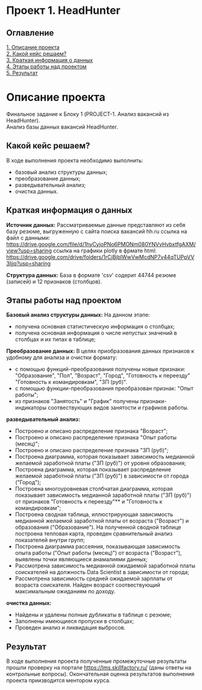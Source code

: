 # Проект 1. HeadHunter 

## Оглавление
[1. Описание проекта](https://github.com/anton031179/sf_data_science/blob/main/PROJECT-1%20(HeadHunter)/README.md#Описание-проекта)  
[2. Какой кейс решаем?](https://github.com/anton031179/sf_data_science/blob/main/PROJECT-1%20(HeadHunter)/README.md#Какой-кейс-решаем)  
[3. Краткая информация о данных](https://github.com/anton031179/sf_data_science/blob/main/PROJECT-1%20(HeadHunter)/README.md#Краткая-ииформация-о-данных)  
[4. Этапы работы над проектом](https://github.com/anton031179/sf_data_science/blob/main/PROJECT-1%20(HeadHunter)/README.md#Этапы-работы-над-проектом)  
[5. Результат](https://github.com/anton031179/sf_data_science/blob/main/PROJECT-1%20(HeadHunter)/README.md#Peзультат)   

# Описание проекта 
Финальное задание к Блоку 1 (PROJECT-1. Анализ вакансий из HeadHunter).  
Анализ базы данных вакансий HeadHunter.  
				
## Какой кейс решаем?
В ходе выполнения проекта необходимо выполнить:
- базовый анализ структуры данных;
- преобразование данных;
- разведывательный анализ;
- очистка данных.

## Краткая информация о данных
**Источник данных:** 
Рассматриваемые данные представляют из себя базу резюме, выгруженную с сайта поиска вакансий hh.ru
ссылка на файл с данными: https://drive.google.com/file/d/1hyCyjoPNo6PMONm080YNVvHvbxtfgAXM/view?usp=sharing
ссылка на графики plotly в фрмате html: https://drive.google.com/drive/folders/1rCjBjblWwVwMcdNP7v44qTUPpVV3ljjq?usp=sharing

**Структура данных:** 
База в формате 'csv' содерит 44744 резюме (записей) и 12 признаков (столбцов).
  
## Этапы работы над проектом
**Базовый анализ структуры данных:**
На данном этапе:
- получена основная статистическую информация о столбцах;
- получена основная информация о числе непустых значений в столбцах и их типах в таблице;

**Преобразование данных:**
В целях приобразования данных признаков к удобному для анализа и очистки формату:
- с помощью функций-преобразования получены новые признаки: "Образование", "Пол", "Возраст", "Город", "Готовность к переезду" "Готовность к командировкам", "ЗП (руб)".
- с помощью функции-преобразования преобразован признак: "Опыт работы"; 
- из признаков "Занятость" и "График" получены признаки-индикаторы соотвествующих видов занятости и графиков работы.

**разведывательный анализ:**
- Построено и описано распределение признака "Возраст";
- Построено и описано распределение признака "Опыт работы (месяц)";
- Построено и описано распределение признака "ЗП (руб)";
- Построена диаграмма, которая показывает зависимость медианной желаемой заработной платы ("ЗП (руб)") от уровня образования;
- Построена диаграмма, которая показывает распределение желаемой заработной платы ("ЗП (руб)") в зависимости от города ("Город");
- Построена многоуровневая столбчатая диаграмма, которая показывает зависимость медианной заработной платы ("ЗП (руб)") от признаков "Готовность к переезду"** и "Готовность к командировкам";
- Построена сводная таблица, иллюстрирующая зависимость медианной желаемой заработной платы от возраста ("Возраст") и образования ("Образование"). На полученной сводной таблице построена тепловая карта, проведен сравнительный анализ показателей внутри групп;
- Построена диаграмма рассеяния, показывающая зависимость опыта работы ("Опыт работы (месяц)") от возраста ("Возраст"), выявлены точки являющиеся анамалиями данных;
- Рассмотрена зависимость медианной ожидаемой заработной платы соискателей на должность Data Scientist в зависимости от города;
- Рассмотрена зависимость средней ожидаемой зарплаты от возраста соискателя. Найден возраст соотвествующий максимальным ожиданиям по доходу.

**очистка данных:**
- Найдены и удалены полные дубликаты в таблице с резюме;
- Заполнены имеющиеся пропуски в столбцах;
- Проведен анализ и ликвидация выбросов.

## Результат  
В ходе выполнения проекта полученные промежуточные результаты прошли проверку на портале https://lms.skillfactory.ru/ 
(даны ответы на контрольные вопросы).
Окончательная оценка результатов выполнения проекта приизводится ментором курса.

